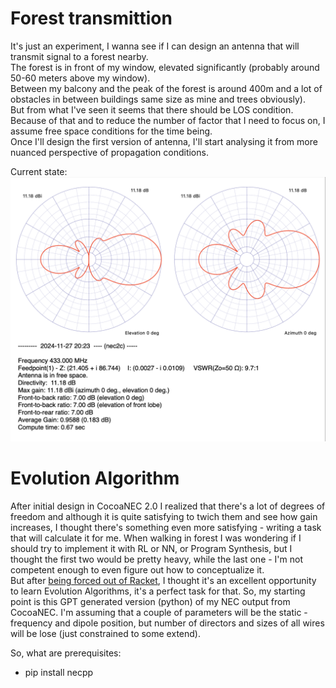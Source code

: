 # Forest transmittion

It's just an experiment, I wanna see if I can design an antenna that will transmit signal to a forest nearby.  
The forest is in front of my window, elevated significantly (probably around 50-60 meters above my window).  
Between my balcony and the peak of the forest is around 400m and a lot of obstacles in between buildings same size as mine and trees obviously).  
But from what I've seen it seems that there should be LOS condition.  
Because of that and to reduce the number of factor that I need to focus on, I assume free space conditions for the time being.  
Once I'll design the first version of antenna, I'll start analysing it from more nuanced perspective of propagation conditions.  

Current state:  
![Yagi-Uda sketch](yagi-uda-sketch.png)

 


# Evolution Algorithm

After initial design in CocoaNEC 2.0 I realized that there's a lot of degrees of freedom and although it is quite satisfying to twich them and see how gain increases, I thought there's something even more satisfying - writing a task that will calculate it for me. When walking in forest I was wondering if I should try to implement it with RL or NN, or Program Synthesis, but I thought the first two would be pretty heavy, while the last one - I'm not competent enough to even figure out how to conceptualize it.  
But after [being forced out of Racket](docs/gpt-cocoa-to-nec2cpp-conversion.md), I thought it's an excellent opportunity to learn Evolution Algorithms, it's a perfect task for that. So, my starting point is this GPT generated version (python) of my NEC output from CocoaNEC. I'm assuming that a couple of parameters will be the static - frequency and dipole position, but number of directors and sizes of all wires will be lose (just constrained to some extend).  

So, what are prerequisites:
- pip install necpp
